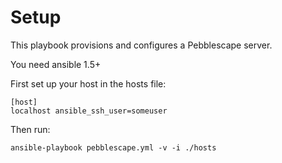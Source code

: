 # Setup

This playbook provisions and configures a Pebblescape server.  

You need ansible 1.5+

First set up your host in the hosts file:
```
[host]
localhost ansible_ssh_user=someuser
```

Then run:

```
ansible-playbook pebblescape.yml -v -i ./hosts
```
